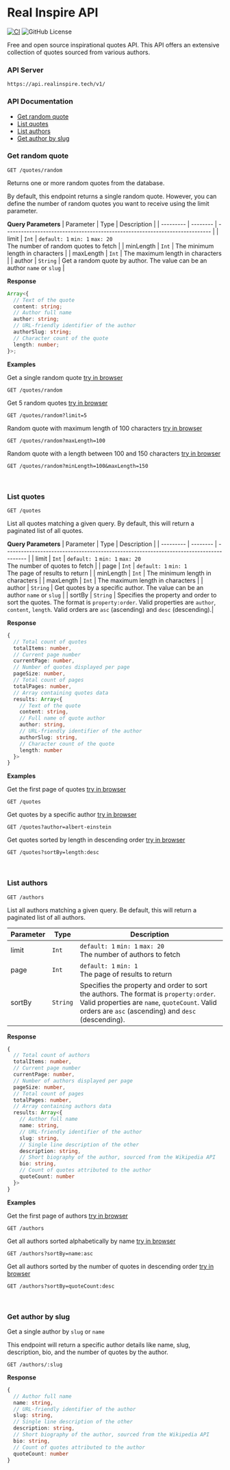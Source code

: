 # Real Inspire API

[![CI](https://github.com/mohamadayash22/real-inspire/actions/workflows/ci.yml/badge.svg)](https://github.com/mohamadayash22/real-inspire/actions/workflows/ci.yml)
![GitHub License](https://img.shields.io/github/license/mohamadayash22/real-inspire)

Free and open source inspirational quotes API.
This API offers an extensive collection of quotes sourced from various authors.

### API Server

```
https://api.realinspire.tech/v1/
```

### API Documentation

- [Get random quote](#get-random-quote)
- [List quotes](#list-quotes)
- [List authors](#list-authors)
- [Get author by slug](#get-author-by-slug)

### Get random quote

```HTTP
GET /quotes/random
```

Returns one or more random quotes from the database.

By default, this endpoint returns a single random quote. However, you can define the number of random quotes you want to receive using the limit parameter.

**Query Parameters**
| Parameter | Type | Description |
| --------- | -------- | --------------------------------------------------------------------------- |
| limit | `Int` | `default: 1` `min: 1` `max: 20` <br>The number of random quotes to fetch |
| minLength | `Int` | The minimum length in characters |
| maxLength | `Int` | The maximum length in characters |
| author | `String` | Get a random quote by author. The value can be an author `name` or `slug` |

**Response**

```ts
Array<{
  // Text of the quote
  content: string;
  // Author full name
  author: string;
  // URL-friendly identifier of the author
  authorSlug: string;
  // Character count of the quote
  length: number;
}>;
```

**Examples**

Get a single random quote [try in browser](https://api.realinspire.tech/v1/quotes/random)

```HTTP
GET /quotes/random
```

Get 5 random quotes [try in browser](https://api.realinspire.tech/v1/quotes/random?limit=5)

```HTTP
GET /quotes/random?limit=5
```

Random quote with maximum length of 100 characters [try in browser](https://api.realinspire.tech/v1/quotes/random?maxLength=100)

```HTTP
GET /quotes/random?maxLength=100
```

Random quote with a length between 100 and 150 characters [try in browser](https://api.realinspire.tech/v1/quotes/random?minLength=100&maxLength=150)

```HTTP
GET /quotes/random?minLength=100&maxLength=150
```

<br>

### List quotes

```HTTP
GET /quotes
```

List all quotes matching a given query. By default, this will return a paginated list of all quotes.

**Query Parameters**
| Parameter | Type | Description |
| --------- | -------- | -------------------------------------------------------------------------------------- |
| limit | `Int` | `default: 1` `min: 1` `max: 20` <br>The number of quotes to fetch |
| page | `Int` | `default: 1` `min: 1` <br>The page of results to return |
| minLength | `Int` | The minimum length in characters |
| maxLength | `Int` | The maximum length in characters |
| author | `String` | Get quotes by a specific author. The value can be an author `name` or `slug` |
| sortBy | `String` | Specifies the property and order to sort the quotes. The format is `property:order`. Valid properties are `author`, `content`, `length`. Valid orders are `asc` (ascending) and `desc` (descending).|

**Response**

```ts
{
  // Total count of quotes
  totalItems: number,
  // Current page number
  currentPage: number,
  // Number of quotes displayed per page
  pageSize: number,
  // Total count of pages
  totalPages: number,
  // Array containing quotes data
  results: Array<{
    // Text of the quote
    content: string,
    // Full name of quote author
    author: string,
    // URL-friendly identifier of the author
    authorSlug: string,
    // Character count of the quote
    length: number
  }>
}
```

**Examples**

Get the first page of quotes [try in browser](https://api.realinspire.tech/v1/quotes)

```HTTP
GET /quotes
```

Get quotes by a specific author [try in browser](https://api.realinspire.tech/v1/quotes?author=albert-einstein)

```HTTP
GET /quotes?author=albert-einstein
```

Get quotes sorted by length in descending order [try in browser](https://api.realinspire.tech/v1/quotes?sortBy=length:desc)

```HTTP
GET /quotes?sortBy=length:desc
```

<br>

### List authors

```HTTP
GET /authors
```

List all authors matching a given query. Be default, this will return a paginated list of all authors.

| Parameter | Type     | Description                                                                                                                                                                                  |
| --------- | -------- | -------------------------------------------------------------------------------------------------------------------------------------------------------------------------------------------- |
| limit     | `Int`    | `default: 1` `min: 1` `max: 20` <br>The number of authors to fetch                                                                                                                           |
| page      | `Int`    | `default: 1` `min: 1` <br>The page of results to return                                                                                                                                      |
| sortBy    | `String` | Specifies the property and order to sort the authors. The format is `property:order`. Valid properties are `name`, `quoteCount`. Valid orders are `asc` (ascending) and `desc` (descending). |

**Response**

```ts
{
  // Total count of authors
  totalItems: number,
  // Current page number
  currentPage: number,
  // Number of authors displayed per page
  pageSize: number,
  // Total count of pages
  totalPages: number,
  // Array containing authors data
  results: Array<{
    // Author full name
    name: string,
    // URL-friendly identifier of the author
    slug: string,
    // Single line description of the other
    description: string,
    // Short biography of the author, sourced from the Wikipedia API
    bio: string,
    // Count of quotes attributed to the author
    quoteCount: number
  }>
}
```

**Examples**

Get the first page of authors [try in browser](https://api.realinspire.tech/v1/authors)

```HTTP
GET /authors
```

Get all authors sorted alphabetically by name [try in browser](https://api.realinspire.tech/v1/authors?sortBy=name:asc)

```HTTP
GET /authors?sortBy=name:asc
```

Get all authors sorted by the number of quotes in descending order [try in browser](https://api.realinspire.tech/v1/authors?sortBy=quoteCount:desc)

```HTTP
GET /authors?sortBy=quoteCount:desc
```

<br>

### Get author by slug

Get a single author by `slug` or `name`

This endpoint will return a specific author details like name, slug, description, bio, and the number of quotes by the author.

```HTTP
GET /authors/:slug
```

**Response**

```ts
{
  // Author full name
  name: string,
  // URL-friendly identifier of the author
  slug: string,
  // Single line description of the other
  description: string,
  // Short biography of the author, sourced from the Wikipedia API
  bio: string,
  // Count of quotes attributed to the author
  quoteCount: number
}
```
